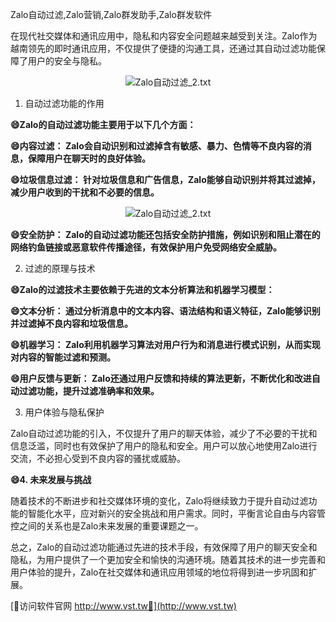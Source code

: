 Zalo自动过滤,Zalo营销,Zalo群发助手,Zalo群发软件

在现代社交媒体和通讯应用中，隐私和内容安全问题越来越受到关注。Zalo作为越南领先的即时通讯应用，不仅提供了便捷的沟通工具，还通过其自动过滤功能保障了用户的安全与隐私。

 <center><img src="https://vst.tw/MP4/tuiguang/png/6.png" alt="Zalo自动过滤_2.txt"></center>

1. 自动过滤功能的作用

**😄Zalo的自动过滤功能主要用于以下几个方面：**

**😄内容过滤： Zalo会自动识别和过滤掉含有敏感、暴力、色情等不良内容的消息，保障用户在聊天时的良好体验。**

**😄垃圾信息过滤： 针对垃圾信息和广告信息，Zalo能够自动识别并将其过滤掉，减少用户收到的干扰和不必要的信息。**

 <center><img src="https://vst.tw/MP4/tuiguang/png/1.png" alt="Zalo自动过滤_2.txt"></center>

**😄安全防护： Zalo的自动过滤功能还包括安全防护措施，例如识别和阻止潜在的网络钓鱼链接或恶意软件传播途径，有效保护用户免受网络安全威胁。**

2. 过滤的原理与技术

**😄Zalo的过滤技术主要依赖于先进的文本分析算法和机器学习模型：**

**😄文本分析： 通过分析消息中的文本内容、语法结构和语义特征，Zalo能够识别并过滤掉不良内容和垃圾信息。**

**😄机器学习： Zalo利用机器学习算法对用户行为和消息进行模式识别，从而实现对内容的智能过滤和预测。**

**😄用户反馈与更新： Zalo还通过用户反馈和持续的算法更新，不断优化和改进自动过滤功能，提升过滤准确率和效果。**

3. 用户体验与隐私保护

Zalo自动过滤功能的引入，不仅提升了用户的聊天体验，减少了不必要的干扰和信息泛滥，同时也有效保护了用户的隐私和安全。用户可以放心地使用Zalo进行交流，不必担心受到不良内容的骚扰或威胁。

**😄4. 未来发展与挑战**

随着技术的不断进步和社交媒体环境的变化，Zalo将继续致力于提升自动过滤功能的智能化水平，应对新兴的安全挑战和用户需求。同时，平衡言论自由与内容管控之间的关系也是Zalo未来发展的重要课题之一。

总之，Zalo的自动过滤功能通过先进的技术手段，有效保障了用户的聊天安全和隐私，为用户提供了一个更加安全和愉快的沟通环境。随着其技术的进一步完善和用户体验的提升，Zalo在社交媒体和通讯应用领域的地位将得到进一步巩固和扩展。


[👻访问软件官网 http://www.vst.tw👻](http://www.vst.tw)
